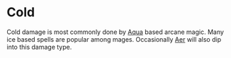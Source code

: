 # Cold

Cold damage is most commonly done by [Aqua](../../../Magic/Spells/Spell%20Domains/Water.md) based arcane magic. Many ice based spells are popular among mages. Occasionally [Aer](../../../Magic/Spells/Spell%20Domains/Air.md) will also dip into this damage type.
